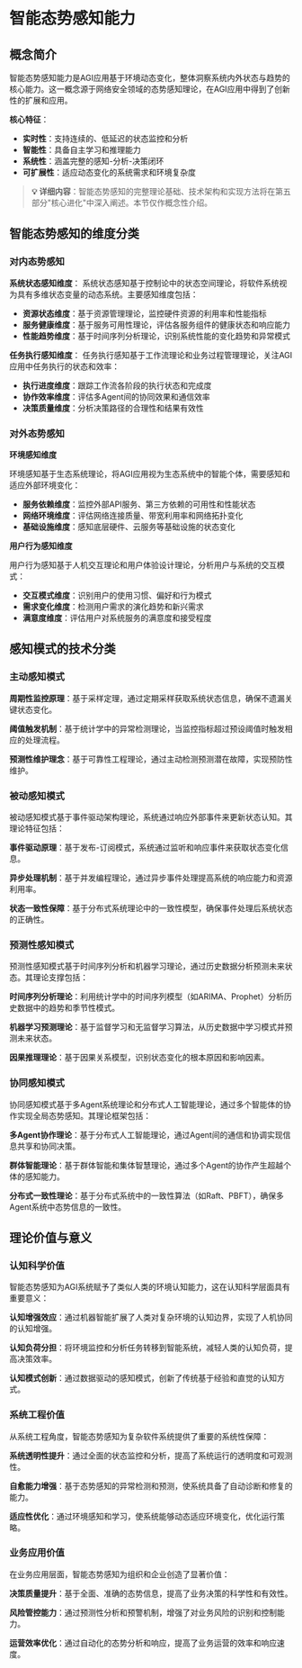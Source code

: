# 智能态势感知能力

## 概念简介
智能态势感知能力是AGI应用基于环境动态变化，整体洞察系统内外状态与趋势的核心能力。这一概念源于网络安全领域的态势感知理论，在AGI应用中得到了创新性的扩展和应用。

**核心特征**：
- **实时性**：支持连续的、低延迟的状态监控和分析
- **智能性**：具备自主学习和推理能力
- **系统性**：涵盖完整的感知-分析-决策闭环
- **可扩展性**：适应动态变化的系统需求和环境复杂度

> **💡 详细内容**：智能态势感知的完整理论基础、技术架构和实现方法将在第五部分"核心进化"中深入阐述。本节仅作概念性介绍。

## 智能态势感知的维度分类

### 对内态势感知
**系统状态感知维度**：
系统状态感知基于控制论中的状态空间理论，将软件系统视为具有多维状态变量的动态系统。主要感知维度包括：
- **资源状态维度**：基于资源管理理论，监控硬件资源的利用率和性能指标
- **服务健康维度**：基于服务可用性理论，评估各服务组件的健康状态和响应能力
- **性能趋势维度**：基于时间序列分析理论，识别系统性能的变化趋势和异常模式

**任务执行感知维度**：
任务执行感知基于工作流理论和业务过程管理理论，关注AGI应用中任务执行的状态和效率：

- **执行进度维度**：跟踪工作流各阶段的执行状态和完成度
- **协作效率维度**：评估多Agent间的协同效果和通信效率
- **决策质量维度**：分析决策路径的合理性和结果有效性



### 对外态势感知

**环境感知维度**

环境感知基于生态系统理论，将AGI应用视为生态系统中的智能个体，需要感知和适应外部环境变化：

- **服务依赖维度**：监控外部API服务、第三方依赖的可用性和性能状态
- **网络环境维度**：评估网络连接质量、带宽利用率和网络拓扑变化
- **基础设施维度**：感知底层硬件、云服务等基础设施的状态变化

**用户行为感知维度**

用户行为感知基于人机交互理论和用户体验设计理论，分析用户与系统的交互模式：

- **交互模式维度**：识别用户的使用习惯、偏好和行为模式
- **需求变化维度**：检测用户需求的演化趋势和新兴需求
- **满意度维度**：评估用户对系统服务的满意度和接受程度


## 感知模式的技术分类

### 主动感知模式

**周期性监控原理**：基于采样定理，通过定期采样获取系统状态信息，确保不遗漏关键状态变化。

**阈值触发机制**：基于统计学中的异常检测理论，当监控指标超过预设阈值时触发相应的处理流程。

**预测性维护理念**：基于可靠性工程理论，通过主动检测预测潜在故障，实现预防性维护。

### 被动感知模式

被动感知模式基于事件驱动架构理论，系统通过响应外部事件来更新状态认知。其理论特征包括：

**事件驱动原理**：基于发布-订阅模式，系统通过监听和响应事件来获取状态变化信息。

**异步处理机制**：基于并发编程理论，通过异步事件处理提高系统的响应能力和资源利用率。

**状态一致性保障**：基于分布式系统理论中的一致性模型，确保事件处理后系统状态的正确性。

### 预测性感知模式

预测性感知模式基于时间序列分析和机器学习理论，通过历史数据分析预测未来状态。其理论支撑包括：

**时间序列分析理论**：利用统计学中的时间序列模型（如ARIMA、Prophet）分析历史数据中的趋势和季节性模式。

**机器学习预测理论**：基于监督学习和无监督学习算法，从历史数据中学习模式并预测未来状态。

**因果推理理论**：基于因果关系模型，识别状态变化的根本原因和影响因素。

### 协同感知模式

协同感知模式基于多Agent系统理论和分布式人工智能理论，通过多个智能体的协作实现全局态势感知。其理论框架包括：

**多Agent协作理论**：基于分布式人工智能理论，通过Agent间的通信和协调实现信息共享和协同决策。

**群体智能理论**：基于群体智能和集体智慧理论，通过多个Agent的协作产生超越个体的感知能力。

**分布式一致性理论**：基于分布式系统中的一致性算法（如Raft、PBFT），确保多Agent系统中态势信息的一致性。

## 理论价值与意义

### 认知科学价值

智能态势感知为AGI系统赋予了类似人类的环境认知能力，这在认知科学层面具有重要意义：

**认知增强效应**：通过机器智能扩展了人类对复杂环境的认知边界，实现了人机协同的认知增强。

**认知负荷分担**：将环境监控和分析任务转移到智能系统，减轻人类的认知负荷，提高决策效率。

**认知模式创新**：通过数据驱动的感知模式，创新了传统基于经验和直觉的认知方式。

### 系统工程价值

从系统工程角度，智能态势感知为复杂软件系统提供了重要的系统性保障：

**系统透明性提升**：通过全面的状态监控和分析，提高了系统运行的透明度和可观测性。

**自愈能力增强**：基于态势感知的异常检测和预测，使系统具备了自动诊断和修复的能力。

**适应性优化**：通过环境感知和学习，使系统能够动态适应环境变化，优化运行策略。

### 业务应用价值

在业务应用层面，智能态势感知为组织和企业创造了显著价值：

**决策质量提升**：基于全面、准确的态势信息，提高了业务决策的科学性和有效性。

**风险管控能力**：通过预测性分析和预警机制，增强了对业务风险的识别和控制能力。

**运营效率优化**：通过自动化的态势分析和响应，提高了业务运营的效率和响应速度。


